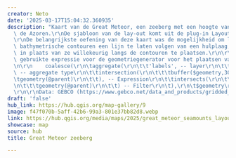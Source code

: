 ```yaml
---
creator: Neto
date: '2025-03-17T15:04:32.360935'
description: "Kaart van de Great Meteor, een zeeberg met een hoogte van ~4000m, nabij\
  \ de Azoren.\r\nDe sjabloon van de lay-out komt uit de plug-in Layout Loader\r\n\
  \r\nDe belangrijkste oefening van deze kaart was de mogelijkheid om labels voor\
  \ bathymetrische contouren een lijn te laten volgen van een hulplaag, genaamd labels,\
  \ in plaats van ze willekeurig langs de contouren te plaatsen.\r\n\r\nDit was de\
  \ gebruikte expressie voor de geometriegenerator voor het plaatsen van de labels.\r\
  \n\r\n    coalesce(\r\n\taggregate(\r\n\t\t'labels', -- layer\r\n\t\t'collect',\
  \ -- aggregate type\r\n\t\tintersection(\r\n\t\t\tbuffer($geometry,3000),\r\n\t\t\
  \tgeometry(@parent)\r\n\t\t), -- Expression\r\n\t\tintersects(\r\n\t\t\t$geometry,\r\
  \n\t\t\tgeometry(@parent)\r\n\t\t) -- Filter\r\n\t),\r\n\t$geometry\r\n    )\r\n\
  \r\n\r\nData: GEBCO (https://www.gebco.net/data_and_products/gridded_bathymetry_data/)"
draft: 'false'
hub_link: https://hub.qgis.org/map-gallery/9
image: f47f070b-5aff-42b6-99a3-801e37bb82d8.webp
link: https://hub.qgis.org/media/maps/2025/great_meteor_seamounts_layout.png
showcase: map
source: hub
title: Great Meteor zeeberg

---
```

